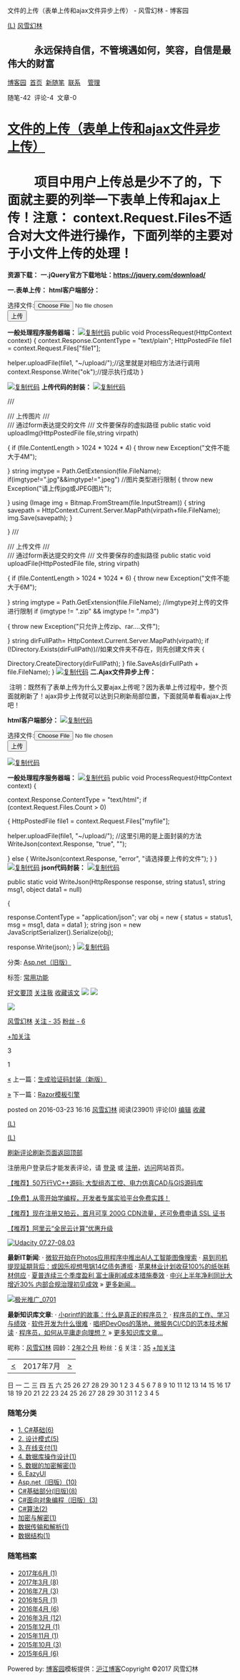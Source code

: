 文件的上传（表单上传和ajax文件异步上传） - 风雪幻林 - 博客园

[(L)](http://www.cnblogs.com/fengxuehuanlin/p/5311648.html)
[风雪幻林](http://www.cnblogs.com/fengxuehuanlin/)

##             永远保持自信，不管境遇如何，笑容，自信是最伟大的财富

[博客园](http://www.cnblogs.com/)  [首页](http://www.cnblogs.com/fengxuehuanlin/)  [新随笔](https://i.cnblogs.com/EditPosts.aspx?opt=1)  [联系](https://msg.cnblogs.com/send/%E9%A3%8E%E9%9B%AA%E5%B9%BB%E6%9E%97)    [管理](https://i.cnblogs.com/)

随笔-42  评论-4  文章-0

# [文件的上传（表单上传和ajax文件异步上传）](http://www.cnblogs.com/fengxuehuanlin/p/5311648.html)

#          项目中用户上传总是少不了的，下面就主要的列举一下表单上传和ajax上传！注意： **context.Request.Files不适合对大文件进行操作，下面列举的主要对于小文件上传的处理！**

**资源下载：**
**一.jQuery官方下载地址：https://jquery.com/download/**

**一.表单上传：**
**html客户端部分：**

<form action="upload.ashx" method="post" enctype="multipart/form-data"> 选择文件:<input type="file" name="file1"  /><br />  <input type="submit" value="上传"  />  </form>

**一般处理程序服务器端：**
[![复制代码](../_resources/51e409b11aa51c150090697429a953ed.gif)]()
 public  void ProcessRequest(HttpContext context)
{
context.Response.ContentType = "text/plain";
HttpPostedFile file1 = context.Request.Files["file1"];

helper.uploadFile(file1, "~/upload/");//这里就是对相应方法进行调用 context.Response.Write("ok");//提示执行成功 }

[![复制代码](../_resources/51e409b11aa51c150090697429a953ed.gif)]()
**上传代码的封装：**
[![复制代码](../_resources/51e409b11aa51c150090697429a953ed.gif)]()

///  <summary>  /// 上传图片 ///  </summary>  ///  <param name="file">通过form表达提交的文件</param>  ///  <param name="virpath">文件要保存的虚拟路径</param>  public  static  void uploadImg(HttpPostedFile file,string virpath)

{ if (file.ContentLength > 1024 * 1024 * 4)
{ throw  new Exception("文件不能大于4M");

} string imgtype = Path.GetExtension(file.FileName); if(imgtype!=".jpg"&&imgtype!=".jpeg") //图片类型进行限制 { throw  new Exception("请上传jpg或JPEG图片");

} using (Image img = Bitmap.FromStream(file.InputStream))
{ string savepath = HttpContext.Current.Server.MapPath(virpath+file.FileName);
img.Save(savepath);
}

} ///  <summary>  /// 上传文件 ///  </summary>  ///  <param name="file">通过form表达提交的文件</param>  ///  <param name="virpath">文件要保存的虚拟路径</param>  public  static  void uploadFile(HttpPostedFile file, string virpath)

{ if (file.ContentLength > 1024 * 1024 * 6)
{ throw  new Exception("文件不能大于6M");

} string imgtype = Path.GetExtension(file.FileName); //imgtype对上传的文件进行限制  if (imgtype != ".zip" && imgtype != ".mp3")

{ throw  new Exception("只允许上传zip、rar....文件");

} string dirFullPath= HttpContext.Current.Server.MapPath(virpath); if (!Directory.Exists(dirFullPath))//如果文件夹不存在，则先创建文件夹 {

Directory.CreateDirectory(dirFullPath);
}
file.SaveAs(dirFullPath + file.FileName);
}
[![复制代码](../_resources/51e409b11aa51c150090697429a953ed.gif)]()
**二.Ajax文件异步上传：**

 注明：既然有了表单上传为什么又要ajax上传呢？因为表单上传过程中，整个页面就刷新了！ajax异步上传就可以达到只刷新局部位置，下面就简单看看ajax上传吧！

**html客户端部分：**
[![复制代码](../_resources/51e409b11aa51c150090697429a953ed.gif)]()
<head>  <script src="jquery-2.1.4.js"></script>  <script> $(function () {
$("#upload").click(function () {
$("#imgWait").show(); var formData =  new FormData();
formData.append("myfile", document.getElementById("file1").files[0]); $.ajax({
url: "upload.ashx",
type: "POST",
data: formData, /**
*必须false才会自动加上正确的Content-Type */ contentType: false, /**
* 必须false才会避开jQuery对 formdata 的默认处理
* XMLHttpRequest会对 formdata 进行正确的处理 */ processData: false,
success: function (data) { if (data.status ==  "true") {
alert("上传成功！");
} if (data.status ==  "error") {
alert(data.msg);
}
$("#imgWait").hide();
},
error: function () {
alert("上传失败！");
$("#imgWait").hide();
}
});
});

}); </script></head><body> 选择文件:<input type="file" id="file1"  /><br />  <input type="button" id="upload" value="上传"  />  <img src="wait.gif" style="display:none" id="imgWait"  /> </body>

[![复制代码](../_resources/51e409b11aa51c150090697429a953ed.gif)]()

**一般处理程序服务器端：**
[![复制代码](../_resources/51e409b11aa51c150090697429a953ed.gif)]()
public  void ProcessRequest(HttpContext context)
{

context.Response.ContentType = "text/html"; if (context.Request.Files.Count > 0)

{
HttpPostedFile file1 = context.Request.Files["myfile"];

helper.uploadFile(file1, "~/upload/"); //这里引用的是上面封装的方法 WriteJson(context.Response, "true", "");

} else {
WriteJson(context.Response, "error", "请选择要上传的文件");
}
}
[![复制代码](../_resources/51e409b11aa51c150090697429a953ed.gif)]()
**json代码封装：**
[![复制代码](../_resources/51e409b11aa51c150090697429a953ed.gif)]()

public  static  void WriteJson(HttpResponse response, string status1, string msg1, object data1 = null)

{

response.ContentType = "application/json"; var obj = new { status = status1, msg = msg1, data = data1 }; string json = new JavaScriptSerializer().Serialize(obj);

response.Write(json);
}
[![复制代码](../_resources/51e409b11aa51c150090697429a953ed.gif)]()

分类: [Asp.net（旧版）](http://www.cnblogs.com/fengxuehuanlin/category/745753.html)

标签: [常用功能](http://www.cnblogs.com/fengxuehuanlin/tag/%E5%B8%B8%E7%94%A8%E5%8A%9F%E8%83%BD/)

 [好文要顶]()  [关注我]()  [收藏该文]()  [![](../_resources/c5fd93bfefed3def29aa5f58f5173174.png)]()  [![](../_resources/24de3321437f4bfd69e684e353f2b765.png)]()

 [![](../_resources/b20eee3cae4c322870e5231aa8ebb5ea.jpg)](http://home.cnblogs.com/u/fengxuehuanlin/)

 [风雪幻林](http://home.cnblogs.com/u/fengxuehuanlin/)
 [关注 - 35](http://home.cnblogs.com/u/fengxuehuanlin/followees)
 [粉丝 - 6](http://home.cnblogs.com/u/fengxuehuanlin/followers)

 [+加关注]()

 3

 1

[«](http://www.cnblogs.com/fengxuehuanlin/p/5275381.html) 上一篇：[生成验证码封装（新版）](http://www.cnblogs.com/fengxuehuanlin/p/5275381.html)

[»](http://www.cnblogs.com/fengxuehuanlin/p/5313354.html) 下一篇：[Razor模板引擎](http://www.cnblogs.com/fengxuehuanlin/p/5313354.html)

posted on 2016-03-23 16:16  [风雪幻林](http://www.cnblogs.com/fengxuehuanlin/) 阅读(23901) 评论(0) [编辑](https://i.cnblogs.com/EditPosts.aspx?postid=5311648)  [收藏](http://www.cnblogs.com/fengxuehuanlin/p/5311648.html#)

[(L)](http://www.cnblogs.com/fengxuehuanlin/p/5311648.html)

[(L)](http://www.cnblogs.com/fengxuehuanlin/p/5311648.html)

[刷新评论]()[刷新页面](http://www.cnblogs.com/fengxuehuanlin/p/5311648.html#)[返回顶部](http://www.cnblogs.com/fengxuehuanlin/p/5311648.html#top)

注册用户登录后才能发表评论，请 [登录]() 或 [注册]()，[访问](http://www.cnblogs.com/)网站首页。

[【推荐】50万行VC++源码: 大型组态工控、电力仿真CAD与GIS源码库](http://www.ucancode.com/index.htm)

[【免费】从零开始学编程，开发者专属实验平台免费实践！](https://cloud.tencent.com/developer/labs?fromSource=gwzcw.241259.241259.241259)

[【推荐】现在注册又拍云，首月可享 200G CDN流量，还可免费申请 SSL 证书](https://console.upyun.com/register/?invite=H124C2iMZ)

[【推荐】阿里云“全民云计算”优惠升级](http://click.aliyun.com/m/18488/)

[![Udacity 07.27-08.03](../_resources/96e7ee37303e767b26850d3b72ca3054.png)](http://cn.udacity.com/fend/?utm_source=cnblogs&utm_medium=banner&utm_campaign=FEND06)

**最新IT新闻**:
· [微软开始在Photos应用程序中推出AI人工智能图像搜索](http://news.cnblogs.com/n/574874/)
· [易到司机提现延期背后：或因乐视想甩锅14亿债务遭拒](http://news.cnblogs.com/n/574872/)
· [苹果林业计划收获100%的纸张耗材供应](http://news.cnblogs.com/n/574871/)
· [夏普连续三个季度盈利 富士康削减成本措施奏效](http://news.cnblogs.com/n/574870/)
· [中兴上半年净利同比大增近30% 内部合规治理初见成效](http://news.cnblogs.com/n/574869/)
» [更多新闻...](http://news.cnblogs.com/)

[![极光推广_0701](../_resources/1bf1cad20faf0b0d29959f97f458f7c3.png)](https://www.jiguang.cn/devservice?source=bky&hmsr=%E5%8D%9A%E5%AE%A2%E5%9B%AD&hmpl=&hmcu=&hmkw=&hmci=)

**最新知识库文章**:
· [小printf的故事：什么是真正的程序员？](http://kb.cnblogs.com/page/570194/)
· [程序员的工作、学习与绩效](http://kb.cnblogs.com/page/569992/)
· [软件开发为什么很难](http://kb.cnblogs.com/page/569056/)
· [唱吧DevOps的落地，微服务CI/CD的范本技术解读](http://kb.cnblogs.com/page/565901/)
· [程序员，如何从平庸走向理想？](http://kb.cnblogs.com/page/566523/)
» [更多知识库文章...](http://kb.cnblogs.com/)

昵称：[风雪幻林](http://home.cnblogs.com/u/fengxuehuanlin/)
园龄：[2年2个月](http://home.cnblogs.com/u/fengxuehuanlin/)
粉丝：[6](http://home.cnblogs.com/u/fengxuehuanlin/followers/)
关注：[35](http://home.cnblogs.com/u/fengxuehuanlin/followees/)
[+加关注]()

|     |     |     |
| --- | --- | --- |
| [<]() | 2017年7月 | [>]() |

日
一
二
三
四
五
六
25
26
27
28
29
30
1
2
3
4
5
6
7
8
9
10
11
12
13
14
15
16
17
18
19
20
21
22
23
24
25
26
27
28
29
30
31
1
2
3
4
5

### 随笔分类

- [1. C#基础(6)](http://www.cnblogs.com/fengxuehuanlin/category/915720.html)
- [2. 设计模式(5)](http://www.cnblogs.com/fengxuehuanlin/category/698769.html)
- [3. 在线支付(1)](http://www.cnblogs.com/fengxuehuanlin/category/963769.html)
- [4. 数据库操作设计(1)](http://www.cnblogs.com/fengxuehuanlin/category/963773.html)
- [5. 数据的加密解密(1)](http://www.cnblogs.com/fengxuehuanlin/category/968083.html)
- [6. EazyUI](http://www.cnblogs.com/fengxuehuanlin/category/970676.html)
- [Asp.net（旧版）(10)](http://www.cnblogs.com/fengxuehuanlin/category/745753.html)
- [C#基础部分(旧版)(8)](http://www.cnblogs.com/fengxuehuanlin/category/696778.html)
- [C#面向对象编程（旧版）(3)](http://www.cnblogs.com/fengxuehuanlin/category/813221.html)
- [C#算法(2)](http://www.cnblogs.com/fengxuehuanlin/category/746327.html)
- [加密与解密(1)](http://www.cnblogs.com/fengxuehuanlin/category/798163.html)
- [数据传输和解析(1)](http://www.cnblogs.com/fengxuehuanlin/category/847497.html)
- [数据结构(1)](http://www.cnblogs.com/fengxuehuanlin/category/819745.html)

### 随笔档案

- [2017年6月 (1)](http://www.cnblogs.com/fengxuehuanlin/archive/2017/06.html)
- [2017年3月 (8)](http://www.cnblogs.com/fengxuehuanlin/archive/2017/03.html)
- [2016年7月 (3)](http://www.cnblogs.com/fengxuehuanlin/archive/2016/07.html)
- [2016年5月 (1)](http://www.cnblogs.com/fengxuehuanlin/archive/2016/05.html)
- [2016年4月 (6)](http://www.cnblogs.com/fengxuehuanlin/archive/2016/04.html)
- [2016年3月 (12)](http://www.cnblogs.com/fengxuehuanlin/archive/2016/03.html)
- [2015年12月 (1)](http://www.cnblogs.com/fengxuehuanlin/archive/2015/12.html)
- [2015年11月 (1)](http://www.cnblogs.com/fengxuehuanlin/archive/2015/11.html)
- [2015年10月 (3)](http://www.cnblogs.com/fengxuehuanlin/archive/2015/10.html)
- [2015年6月 (6)](http://www.cnblogs.com/fengxuehuanlin/archive/2015/06.html)

Powered by: [博客园](http://www.cnblogs.com/)模板提供：[沪江博客](http://blog.hjenglish.com/)Copyright ©2017 风雪幻林